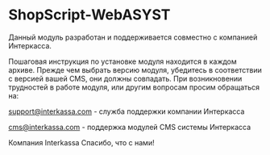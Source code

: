# ShopScript-WebASYST
Данный модуль разработан и поддерживается совместно с компанией Интеркасса.

Пошаговая инструкция по установке модуля находится в каждом архиве. Прежде чем выбрать версию модуля, убедитесь в соответствии с версией вашей CMS, они должны совпадать. 
При возникновении трудностей в работе модуля, или другим вопросам просим обращаться на: 

 support@interkassa.com - служба поддержки компании Интеркасса

 cms@interkassa.com - поддержка модулей CMS системы Интеркасса

Компания Interkassa 
Спасибо, что с нами!